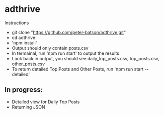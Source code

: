 # adthrive

Instructions

- git clone "https://github.com/peter-batson/adthrive.git"
- cd adthrive
- 'npm install'
- Output should only contain posts.csv
- In termainal, run 'npm run start' to output the results
- Look back in output, you should see daily_top_posts.csv, top_posts.csv, other_posts.csv
- To return detailed Top Posts and Other Posts, run 'npm run start -- detailed'

## In progress:
- Detailed view for Daily Top Posts
- Returning JSON